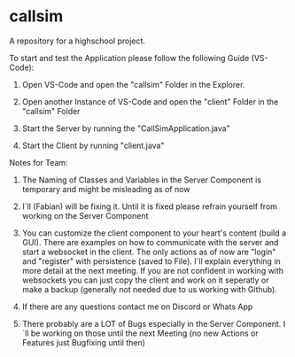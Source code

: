 # callsim
A repository for a highschool project.

To start and test the Application please follow the following Guide (VS-Code):

1. Open VS-Code and open the "callsim" Folder in the Explorer.

2. Open another Instance of VS-Code and open the "client" Folder in the "callsim" Folder

3. Start the Server by running the "CallSimApplication.java"

4. Start the Client by running "client.java"


Notes for Team:

1. The Naming of Classes and Variables in the Server Component is temporary and might be misleading as of now

2. I´ll (Fabian) will be fixing it. Until it is fixed please refrain yourself from working on the Server Component

3. You can customize the client component to your heart's content (build a GUI). There are examples on how to communicate with the server and start a websocket in the
client. The only actions as of now are "login" and "register" with persistence (saved to File). I´ll explain everything in more detail at the next meeting.
If you are not confident in working with websockets you can just copy the client and work on it seperatly or make a backup (generally not needed due to us 
working with Github).

4. If there are any questions contact me on Discord or Whats App

5. There probably are a LOT of Bugs especially in the Server Component. I´ll be working on those until the next Meeting (no new Actions or Features just Bugfixing
until then)

